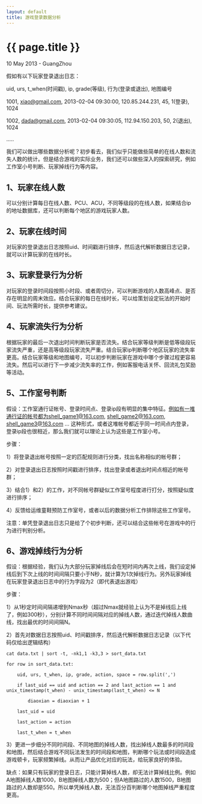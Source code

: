 ```yaml
---
layout: default
title: 游戏登录数据分析
---
```


 {{ page.title }}
================
<p class="meta">10 May 2013 - GuangZhou</p>



假如有以下玩家登录退出日志：
  
    
uid, urs, t_when(时间戳), ip, grade(等级), 行为(登录或退出), 地图编号
  
1001, xiao@gmail.com, 2013-02-04 09:30:00, 120.85.244.231, 45, 1(登录), 1024
  
1002, dada@gmail.com, 2013-02-04 09:30:05, 112.94.150.203, 50, 2(退出), 1024
  
.....
  
我们可以做出哪些数据分析呢？初步看去，我们似乎只能做些简单的在线人数和流失人数的统计。但是结合游戏的实际业务，我们还可以做些深入的探索研究，例如工作室小号判断、玩家掉线行为等内容。


1、玩家在线人数  
-------------------  
可以分别计算每日在线人数、PCU、ACU，不同等级段的在线人数，如果结合ip的地址数据库，还可以判断每个地区的游戏玩家人数。   
  
     
2、玩家在线时间   
-------------------   
对玩家的登录退出日志按照uid、时间戳进行排序，然后迭代解析数据日志记录，就可以计算玩家的在线时长。  
  
  
3、玩家登录行为分析   
-------------------   
对玩家的登录时间段按照小时段、或者周切分，可以判断游戏的人数高峰点、是否存在明显的周末效应。结合玩家的每日在线时长，可以给策划设定玩法的开始时间、玩法所需时长，提供参考建议。
  
  
4、玩家流失行为分析
-------------------
根据玩家的最后一次退出时间判断玩家是否流失。结合玩家等级判断是低等级段玩家流失严重，还是高等级段玩家流失严重。结合玩家ip判断哪个地区玩家的流失率更高。结合玩家等级和地图编号，可以初步判断玩家在游戏中哪个步骤过程更容易流失。然后可以进行下一步减少流失率的工作，例如客服电话关怀、回流礼包奖励等活动。
  
  
5、工作室号判断
-------------------
假设：工作室通行证帐号、登录时间点、登录ip段有明显的集中特征。例如有一堆通行证的帐号都为shell_game1@163.com, shell_game2@163.com, shell_game3@163.com ... 这种形式，或者这堆帐号都近乎同一时间点内登录，登录ip段也很相近，那么我们就可以理论上认为这些是工作室小号。
  
步骤：
  
1）将登录退出帐号按照一定的匹配规则进行分类，找出名称相似的帐号群；
  
2）对登录退出日志按照时间戳进行排序，找出登录或者退出时间点相近的帐号群；
  
3）结合1）和2）的工作，对不同帐号群疑似工作室号程度进行打分，按照疑似度进行排序；
  
4）反馈给运维童鞋预防工作室号，或者以后的数据分析工作排除这些工作室号。
  
注意：单凭登录退出日志只是给了个初步判断，还可以结合这些帐号在游戏中的行为进行判别分析。
  
  
6、游戏掉线行为分析
-------------------
假设：根据经验，我们认为大部分玩家掉线后会在短时间内再次上线，我们设定掉线后到下次上线的时间间隔只要小于N秒，就计算为1次掉线行为。另外玩家掉线在玩家登录退出日志中的行为字段为2（即代表退出游戏）
  
步骤：
  
1）从1秒定时间间隔递增到Nmax秒（超过Nmax就经验上认为不是掉线后上线了，例如300秒），分别计算不同时间间隔对应的掉线人数，通过迭代掉线人数曲线，找出最优的时间间隔N。 
  
2）首先对数据日志按照uid、时间戳排序，然后迭代解析数据日志记录（以下代码仅给出逻辑结构）
  
`cat data.txt | sort -t, -nk1,1 -k3,3 > sort_data.txt`
  
`for row in sort_data.txt:`
  
`    uid, urs, t_when, ip, grade, action, space = row.split(',')`
  
`    if last_uid == uid and action == 2 and last_action == 1 and unix_timestamp(t_when) - unix_timestamp(last_t_when) <= N`      
  
`        diaoxian = diaoxian + 1`
  
`    last_uid = uid`
  
`    last_action = action`    
  
`    last_t_when = t_when`
  
3）更进一步细分不同时间段、不同地图的掉线人数，找出掉线人数最多的时间段和地图，然后结合游戏不同玩法发生的时间段和地图，判断哪个玩法或时间段造成游戏顿卡，玩家频繁掉线。从而让产品优化对应的玩法，给玩家良好的体验。
  
缺点：如果只有玩家的登录日志，只能计算掉线人数，却无法计算掉线比例。例如A地图掉线人数1000，B地图掉线人数为500；但A地图路过的人数1500，B地图路过的人数却是550。所以单凭掉线人数，无法百分百判断哪个地图掉线严重程度更高。




